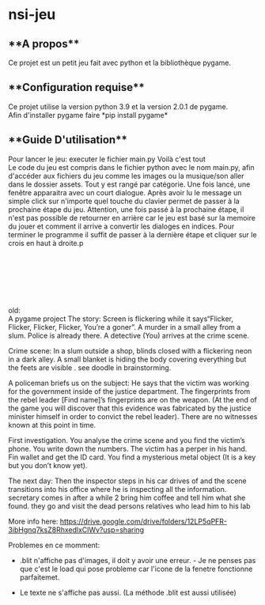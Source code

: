 # nsi-jeu

<h2>**A propos**</h2>
Ce projet est un petit jeu fait avec python et la bibliothèque pygame.

<h2>**Configuration requise**</h2>
Ce projet utilise la version python 3.9 et la version 2.0.1 de pygame. <br>
Afin d'installer pygame faire *pip install pygame*

<h2>**Guide D'utilisation**</h2>
Pour lancer le jeu: executer le fichier main.py Voilà c'est tout<br>
Le code du jeu est compris dans le fichier python avec le nom main.py, afin d'accéder aux fichiers du jeu comme les images ou la musique/son aller dans le dossier assets. Tout y est rangé par catégorie.
Une fois lancé, une fenêtre apparaitra avec  un court dialogue. Après avoir lu le message un simple click sur n'importe quel touche du clavier permet de passer à la prochaine étape du jeu. Attention, une fois passé à la prochaine étape, il n'est pas possible de retourner en arrière car le jeu est basé sur la memoire du jouer et comment il arrive a convertir les dialoges en indices. Pour terminer le programme il suffit de passer à la dernière étape et cliquer sur le crois en haut à droite.p

<br>
<br>
<br>
<br>
<br>
<br>
<br>
<br>
old:
<br>
A pygame project The story: Screen is flickering while it says“Flicker, Flicker, Flicker, Flicker, You’re a goner”. A murder in a small alley from a slum. Police is already there. A detective (You) arrives at the crime scene.

Crime scene: In a slum outside a shop, blinds closed with a flickering neon in a dark alley. A small blanket is hiding the body covering everything but the feets are visible . see doodle in brainstorming.

A policeman briefs us on the subject: He says that the victim was working for the government inside of the justice department. The fingerprints from the rebel leader [Find name]’s fingerprints are on the weapon. (At the end of the game you will discover that this evidence was fabricated by the justice minister himself in order to convict the rebel leader). There are no witnesses known at this point in time.

First investigation. You analyse the crime scene and you find the victim’s phone. You write down the numbers. The victim has a perper in his hand. Fin wallet and get the ID card. You find a mysterious metal object (It is a key but you don’t know yet).

The next day: Then the inspector steps in his car drives of and the scene transitions into his office where he is inspecting all the information. secretary comes in after a while 2 bring him coffee and tell him what she found. they go and visit the dead persons relatives who lead him to his lab

More info here: https://drive.google.com/drive/folders/12LP5qPFR-3ibHgnq7ksZ8RhxedlxClWv?usp=sharing

Problemes en ce momment: </br>
- .blit n'affiche pas d'images, il doit y avoir une erreur. - Je ne penses pas que  c'est le load qui pose probleme car l'icone de la fenetre fonctionne parfaitemet.

- Le texte ne s'affiche pas aussi. (La méthode .blit est aussi utilisée)

